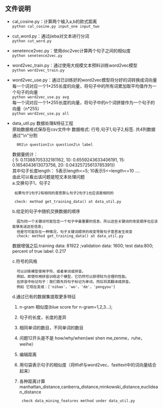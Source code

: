## 文件说明
- cal_cosine.py：计算两个输入a,b的欧式距离<br/>
		```python cal_cosine.py input_one input_two```

- cut_word.py：通过jieba对文本进行分词<br/>
		```python cut_word.py```

- senetence2vec.py：使用doc2vec计算两个句子之间的相似度<br/>
		```python senetence2vec.py```

- word2vec_train.py：通过使用大规模文本预料训练word2vec模型<br/>
		```python word2vec_train.py```

- word2vec_use.py：通过已训练好的word2vec模型将分好的词转换成词向量<br/>
		每一个词对应一个1\*255长度的向量，将句子中的所有词累加取平均值作为一个句子的向量<br/>
		```python word2vec_use.py avg```<br/>
		每一个词对应一个1\*255长度的向量，将句子中的n个词拼接作为一个句子的向量（n\*255）<br/>
		```python word2vec_use.py all```

- data_util.py 数据处理&特征工程<br/>
  原始数据格式保存在csv文件中
  数据格式: 行号,句子1,句子2,标签. 共4列数据通过"\n"分割

        001\n question1\n question2\n label
  数据量统计：<br/>
  { 5: 0.11388705332181162, 10: 0.6559243633406191, 15: 0.1654043613073756, 20: 0.04325725613785391})<br/>
  其中句子长度length： 5表示length<=5; 10表示5<=length<=10 ....<br/>
  由此可以看出该问题是短文本处理问题<br/>
  a.交换句子1，句子2

       如果句子1句子2有相同的意思那么句子2句子1也应该是相同的

       check: method get_training_data() at data_util.py

    b.给定的句子中随机交换数据的顺序

        因为同一个关键词可能包含一个句子中最重要的信息，所以这些关键词的改变顺序也应该能够发送这些信息;
        但是可可能存在一种情况，句子关键词顺序的改变导致句子意思发生改变
        check: method get_training_data() at data_util.py

  数据增强之后:training data: 81922 ;validation data: 1600; test data:800; percent of true label: 0.217

    c.符号的风格

        可以训练模型使用字符，或者单词或拼音。
        例如，即使你用拼音训练这个模型，它仍然可以获得较为合理的性能。
        在拼音中标记句子：我们首先将句子标记为单词，然后将其翻译成拼音。
        例如 它现在变成：['nihao'，'wo'，'de'，'pengyou']
    d.通过已有的数据集提取更多特征

    1) n-gram 相似度(blue score for n-gram=1,2,3...);

    2) 句子的长度，长度的差异

    3) 相同单词的数目，不同单词的数目

    4) 问题12开头是不是 how/why/when(wei shen me,zenme，ruhe，weihe）

    5) 编辑距离

    6) 用句袋表示句子的相似度（将tfidf与word2vec、fasttext中的词向量结合起来）

    7) 各种距离计算manhattan_distance,canberra_distance,minkowski_distance,euclidean_distance

            check data_mining_features method under data_util.py




